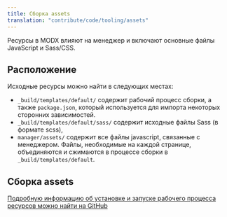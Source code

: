 ```yaml
---
title: Сборка assets
translation: "contribute/code/tooling/assets"
---
```


Ресурсы в MODX влияют на менеджер и включают основные файлы JavaScript и Sass/CSS.

## Расположение

Исходные ресурсы можно найти в следующих местах:

- `_build/templates/default/` содержит рабочий процесс сборки, а также `package.json`, который используется для импорта некоторых сторонних зависимостей.
- `_build/templates/default/sass/` содержит исходные файлы Sass (в формате scss),
- `manager/assets/` содержит все файлы javascript, связанные с менеджером. Файлы, необходимые на каждой странице, объединяются и сжимаются в процессе сборки в `_build/templates/default`.

## Сборка assets

[Подробную информацию об установке и запуске рабочего процесса ресурсов можно найти на GitHub](https://github.com/modxcms/revolution/blob/2.x/_build/templates/default/README.md)
